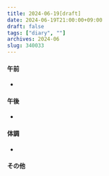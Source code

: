 ```yaml
---
title: 2024-06-19[draft]
date: 2024-06-19T21:00:00+09:00
draft: false
tags: ["diary", ""]
archives: 2024-06
slug: 340033
---
```

#### 午前
- 
#### 午後
- 
#### 体調
- 
#### その他